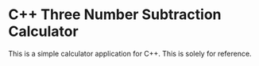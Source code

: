 # C++ Three Number Subtraction Calculator
This is a simple calculator application for C++. This is solely for reference.
